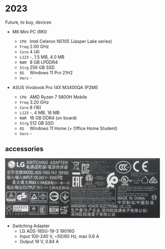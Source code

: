 # 2023
Future, to buy, devices

+ M6 Mini PC (RKI)
  - `CPU ` Intel Celeron N5105 (Jasper Lake series)
  - `Freq` 2.00 GHz
  - `Core` 4 (4)
  - `L123` -, 1.5 MB, 4.0 MB
  - `RAM ` 8 GB LPDDR4
  - `Strg` 256 GB SSD
  - `OS  ` Windows 11 Pro 21H2
  - `Vers` -

+ ASUS Vivobook Pro 14X M3400QA (P2MI)
  - `CPU ` AMD Ryzen 7 5800H Mobile
  - `Freq` 3.20 GHz
  - `Core` 8 (16)
  - `L123` -, 4 MB, 16 MB
  - `RAM ` 16 GB DDR4 (on board)
  - `Strg` 512 GB SSD
  - `OS  ` Windows 11 Home (+ Office Home Student)
  - `Vers` -


## accessories
![](lg-switching-adapter.png)
+ Switching Adapter
  - LG ADS-18SG-19-3 19016G
  - Input 100-240 V, ~50/60 Hz, max 0.6 A
  - Output 19 V, 0.84 A
